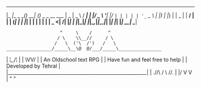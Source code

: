   _____         _     _ _                   ____  ____   ____ 
 |_   _|__ _ __(_) __| (_)_   _ _ __ ___   |  _ \|  _ \ / ___|
   | |/ _ \ '__| |/ _` | | | | | '_ ` _ \  | |_) | |_) | |  _ 
   | |  __/ |  | | (_| | | |_| | | | | | | |  _ <|  __/| |_| |
   |_|\___|_|  |_|\__,_|_|\__,_|_| |_| |_| |_| \_\_|    \____|
                        
                        ^     \    /      ^                        
                       / \    \\__//     / \                   
                      /   \  ('\  /')   /   \                  
    _________________/_____\__\@  @/___/_____\________________ 
   |                          ¦\,,/¦                          |
   |                           \VV/                           |
   |                  An Oldschool text RPG                   |
   |             Have fun and feel free to help               |
   |                   Developed by Tehral                    |
   |__________________________________________________________|
                   | ./\/\ /            \ /\/\. |
                   |/     V              V     \|
                   "                            "
 
